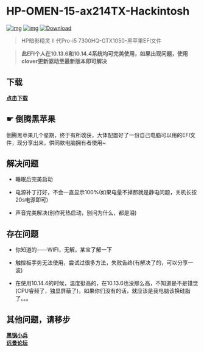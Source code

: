 # HP-OMEN-15-ax214TX-Hackintosh

[![img](https://img.shields.io/github/last-commit/ZGGsong/HP-OMEN-15-ax214TX-Hackintosh.svg?color=orange&label=%E6%9C%80%E8%BF%91%E6%8F%90%E4%BA%A4)](https://github.com/ZGGsong/HP-OMEN-15-ax214TX-Hackintosh) [![img](https://img.shields.io/badge/link-996.icu-red.svg)](https://996.icu/) 
[![Download](https://api.bintray.com/packages/xialonghua/kotmvp/kotmvp/images/download.svg)](https://bintray.com/github/ZGGSONG/HP-OMEN-15-ax214TX-Hackintosh/releases/tag/1.0.0)
> HP暗影精灵 II 代Pro-i5 7300HQ-GTX1050-黑苹果EFI文件

> __此EFI个人在10.13.6和10.14.4系统均可完美使用，如果出现问题，使用clover更新驱动至最新版本即可解决__

## 下载

__<a href="https://github.com/ZGGSONG/HP-OMEN-15-ax214TX-Hackintosh/releases/tag/1.0.0">点击下载</a>__

## ☛ 倒腾黑苹果

倒腾黑苹果几个星期，终于有所收获，大体配置好了一份自己电脑可以用的EFI文件，现分享出来，供同款电脑拥有者使用~

## 解决问题

 - 睡眠后完美启动

 - 电源补丁打好，不会一直显示100%(如果电量不掉那就是静电问题，关机长按20s电源即可)

 - 声音完美解决(别作死热启动，别问为什么，都是泪)

## 存在问题

 - 你知道的——WIFI，无解，某宝了解一下

 - 触控板手势无法使用，尝试过很多方法，失败告终(有解决了的，可以分享一波)

 - 在使用10.14.4的时候，温度挺高的，在10.13.6也没那么高，不知道是不是错觉(CPU睿频了，独显屏蔽了)，如果你们没有的话，就应该是我电脑该换硅脂了。。。

 ## 其他问题，请移步

<div>
 <b><a href="https://blog.daliansky.net/" target="_blank">黑锅小兵</a>
 </div>
 <div>
 </b>
 <b><a href="http://bbs.pcbeta.com/index.php?gid=86" target="_blank">远景论坛</a></b>
</div>
